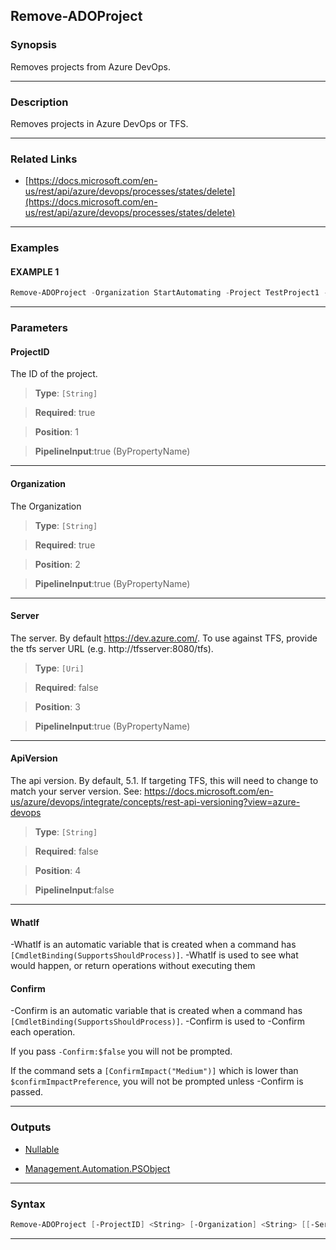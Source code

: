 Remove-ADOProject
-----------------
### Synopsis
Removes projects from Azure DevOps.

---
### Description

Removes projects in Azure DevOps or TFS.

---
### Related Links
* [https://docs.microsoft.com/en-us/rest/api/azure/devops/processes/states/delete](https://docs.microsoft.com/en-us/rest/api/azure/devops/processes/states/delete)



---
### Examples
#### EXAMPLE 1
```PowerShell
Remove-ADOProject -Organization StartAutomating -Project TestProject1 -PersonalAccessToken $pat
```

---
### Parameters
#### **ProjectID**

The ID of the project.



> **Type**: ```[String]```

> **Required**: true

> **Position**: 1

> **PipelineInput**:true (ByPropertyName)



---
#### **Organization**

The Organization



> **Type**: ```[String]```

> **Required**: true

> **Position**: 2

> **PipelineInput**:true (ByPropertyName)



---
#### **Server**

The server.  By default https://dev.azure.com/.
To use against TFS, provide the tfs server URL (e.g. http://tfsserver:8080/tfs).



> **Type**: ```[Uri]```

> **Required**: false

> **Position**: 3

> **PipelineInput**:true (ByPropertyName)



---
#### **ApiVersion**

The api version.  By default, 5.1.
If targeting TFS, this will need to change to match your server version.
See: https://docs.microsoft.com/en-us/azure/devops/integrate/concepts/rest-api-versioning?view=azure-devops



> **Type**: ```[String]```

> **Required**: false

> **Position**: 4

> **PipelineInput**:false



---
#### **WhatIf**
-WhatIf is an automatic variable that is created when a command has ```[CmdletBinding(SupportsShouldProcess)]```.
-WhatIf is used to see what would happen, or return operations without executing them
#### **Confirm**
-Confirm is an automatic variable that is created when a command has ```[CmdletBinding(SupportsShouldProcess)]```.
-Confirm is used to -Confirm each operation.
    
If you pass ```-Confirm:$false``` you will not be prompted.
    
    
If the command sets a ```[ConfirmImpact("Medium")]``` which is lower than ```$confirmImpactPreference```, you will not be prompted unless -Confirm is passed.

---
### Outputs
* [Nullable](https://learn.microsoft.com/en-us/dotnet/api/System.Nullable)


* [Management.Automation.PSObject](https://learn.microsoft.com/en-us/dotnet/api/System.Management.Automation.PSObject)




---
### Syntax
```PowerShell
Remove-ADOProject [-ProjectID] <String> [-Organization] <String> [[-Server] <Uri>] [[-ApiVersion] <String>] [-WhatIf] [-Confirm] [<CommonParameters>]
```
---
